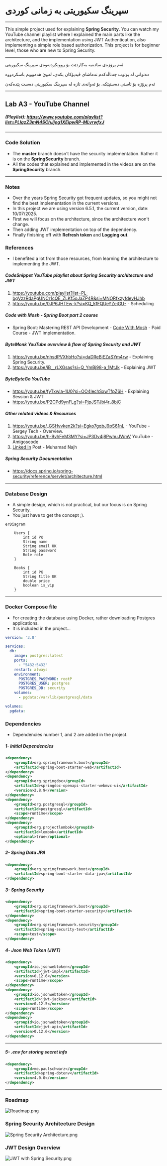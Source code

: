 #  سپرینگ سكیوریتی به‌ زمانی كوردی
___
This simple project used for explaining **Spring Security**.
You can watch my YouTube channel playlist where I explained the main parts like the architecture, and the implementation using JWT Authentication, also implementing a simple role based authorization.
This project is for beginner level, those who are new to Spring Security.
____
ئەم پرۆژەی سادەیه‌ به‌كاردێت بۆ روونكردنه‌وه‌ی سپرینگ سكیوریتی

ده‌توانی له‌ یوتوب چه‌ناڵه‌كه‌م ته‌ماشای ڤیدیۆكان بكه‌ی، له‌وێ هه‌موویم باسكردووه‌

ئەم پرۆژە بۆ ئاستی دەستپێکە، بۆ ئەوانەی تازە لە سپرینگ سكیوریتی دەست پێدەکەن


___
## Lab A3 - YouTube Channel
##### (Playlist): https://www.youtube.com/playlist?list=PLlqzZ3mN4SChJjog1XEipwRP-MLvrwfxJ
___
### Code Solution
- The **master** branch doesn't have the security implementation. Rather it is on the **SpringSecurity** branch.
- All the codes that explained and implemented in the videos are on the **SpringSecurity** branch.
____
### Notes
- Over the years Spring Security got frequent updates, so you might not find the best implementation in the current versions.
- In this project we are using version 6.5.1, the current version, date: 10/07/2025.
- First we will focus on the architecture, since the architecture won't change.
- Then adding JWT implementation on top of the dependency.
- Finally finishing off with **Refresh token** and **Logging out**.
### References
- I benefited a lot from those resources, from learning the architecture to implementing the JWT.
##### CodeSnippet YouTube playlist about Spring Security architecture and JWT
1. https://youtube.com/playlist?list=PL-bgVzzRdaPgUNCr1cQE_ZLKf5oJaZP4R&si=MNORfxzyfdevHJhb
2. https://youtu.be/0JP6JHTEw-k?si=KQ_51FQUeYZeiGU- - Scheduling
##### Code with Mosh - Spring Boot part 2 course
- Spring Boot: Mastering REST API Development - [Code With Mosh](codewithmosh.com) - Paid Course - JWT implementation.
##### ByteMonk YouTube overview & flow of Spring Security and JWT
1. https://youtu.be/nhsdPVXhbHo?si=daDReBiEZaSYm4rw - Explaining Spring Security.
2. https://youtu.be/iB__rLXGsas?si=Q_YmBj98-a_1MtJk - Explaining JWT
##### ByteByteGo YouTube
- https://youtu.be/fyTxwIa-1U0?si=OO4lechSxwTfpZ6H - Explaining Session & JWT
- https://youtu.be/P2CPd9ynFLg?si=PjpJSTJbi4r_8bjC
##### Other related videos & Resources
1. https://youtu.be/_GSHvvken2k?si=Egko7gqbJ9pS61nL - YouTube - Sergey Tech - Overview.
2. https://youtu.be/h-9vhFeM3MY?si=JP3Dv4j8PwhuJWmV YouTube - Amigoscode
3. [Linked In](https://www.linkedin.com/posts/muhammad-najh-b647bb143_ive-broken-down-spring-security-to-make-activity-7230177976963727360-tqQf?utm_source=share&utm_medium=member_ios&rcm=ACoAACLTD7wBPh47GqTQs-s6C5LFL5qLXQ5z_EU&lipi=urn%3Ali%3Apage%3Ad_flagship3_detail_base%3BKtma510vS4CRw1A%2BZxheKQ%3D%3D) Post - Muhamad Najh
##### Spring Security Documentation
- https://docs.spring.io/spring-security/reference/servlet/architecture.html
---
### Database Design
- A simple design, which is not practical, but our focus is on Spring Security.
- You just have to get the concept ;).
```mermaid
erDiagram

	Users {
		int id PK
		String name
		String email UK
		String password
		Role role
	}

	Books {
		int id PK
		String title UK
		double price
		boolean is_vip
	}
```
____
### Docker Compose file
- For creating the database using Docker, rather downloading Postgres applications.
- It is included in the project...
```yaml
version: '3.8'

services:
  db:
    image: postgres:latest
    ports:
      - "5432:5432"
    restart: always
    environment:
      POSTGRES_PASSWORD: rootP
      POSTGRES_USER: postgres
      POSTGRES_DB: security
    volumes:
      - pgdata:/var/lib/postgresql/data

volumes:
  pgdata:
```
### Dependencies
- Dependencies number 1, and 2 are added in the project.
##### 1- Initial Dependencies
```xml
<dependency>
	<groupId>org.springframework.boot</groupId>
	<artifactId>spring-boot-starter-web</artifactId>
</dependency>
<dependency>
	<groupId>org.springdoc</groupId>
	<artifactId>springdoc-openapi-starter-webmvc-ui</artifactId>
	<version>2.8.9</version>
</dependency>
<dependency>
	<groupId>org.postgresql</groupId>
	<artifactId>postgresql</artifactId>
	<scope>runtime</scope>
</dependency>
<dependency>
	<groupId>org.projectlombok</groupId>
	<artifactId>lombok</artifactId>
	<optional>true</optional>
</dependency>
```
##### 2- Spring Data JPA
```xml
<dependency>
	<groupId>org.springframework.boot</groupId>
	<artifactId>spring-boot-starter-data-jpa</artifactId>
</dependency>
```
##### 3- Spring Security
```xml
<dependency>
	<groupId>org.springframework.boot</groupId>
	<artifactId>spring-boot-starter-security</artifactId>
</dependency>
<dependency>
	<groupId>org.springframework.security</groupId>
	<artifactId>spring-security-test</artifactId>
	<scope>test</scope>
</dependency>
```
##### 4- Json Web Token (JWT)
```xml
<dependency>
	<groupId>io.jsonwebtoken</groupId>
	<artifactId>jjwt-impl</artifactId>
	<version>0.12.6</version>
	<scope>runtime</scope>
</dependency>
<dependency>
	<groupId>io.jsonwebtoken</groupId>
	<artifactId>jjwt-jackson</artifactId>
	<version>0.12.5</version>
	<scope>runtime</scope>
</dependency>
<dependency>
	<groupId>io.jsonwebtoken</groupId>
	<artifactId>jjwt-api</artifactId>
	<version>0.12.6</version>
</dependency>
```
___
##### 5- .env for storing secret info
```xml
<dependency>
	<groupId>me.paulschwarz</groupId>
	<artifactId>spring-dotenv</artifactId>
	<version>4.0.0</version>
</dependency>
```
____

### Roadmap
![Roadmap.png](images/Roadmap.png)

### Spring Security Architecture Design
![Spring Security Architecture.png](images/Spring%20Security%20with%20JWT.png)

### JWT Design Overview
![JWT with Spring Security.png](images/JWT%20Implementation%20with%20Spring%20Security.png)



